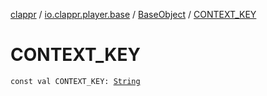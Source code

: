 [clappr](../../index.md) / [io.clappr.player.base](../index.md) / [BaseObject](index.md) / [CONTEXT_KEY](./-c-o-n-t-e-x-t_-k-e-y.md)

# CONTEXT_KEY

`const val CONTEXT_KEY: `[`String`](https://kotlinlang.org/api/latest/jvm/stdlib/kotlin/-string/index.html)